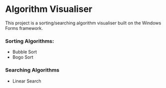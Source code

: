 
<h1>Algorithm Visualiser</h1>

This project is a sorting/searching algorithm visualiser built on the Windows Forms framework.

<h3>Sorting Algorithms:</h3>
<ul>
  <li>Bubble Sort</li>
  <li>Bogo Sort</li>
</ul>

<h3>Searching Algorithms</h3>
<ul>
  <li>Linear Search</li>
</ul>
